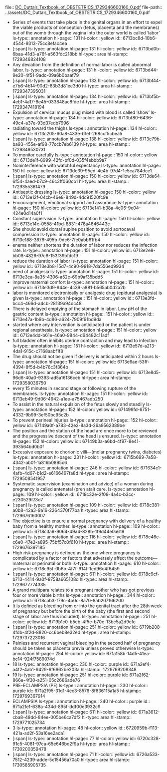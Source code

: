 file:: [DC_Dutta’s_Textbook_of_OBSTETRICS_1729346600160_0.pdf](../assets/DC_Dutta’s_Textbook_of_OBSTETRICS_1729346600160_0.pdf)
file-path:: ../assets/DC_Dutta’s_Textbook_of_OBSTETRICS_1729346600160_0.pdf

- Series of events that take place in the genital organs in an effort to expel the viable products of conception (fetus, placenta and the membranes) out of the womb through the vagina into the outer world is called ‘labor’
  ls-type:: annotation
  hl-page:: 131
  hl-color:: yellow
  id:: 6713bc8d-10b6-4544-9313-75cc8efac4ea
- [:span]
  ls-type:: annotation
  hl-page:: 131
  hl-color:: yellow
  id:: 6713bd0b-6baa-41d3-a76f-a563fdc218bb
  hl-type:: area
  hl-stamp:: 1729346824108
- Any deviation from the definition of normal labor is called abnormal labor.
  ls-type:: annotation
  hl-page:: 131
  hl-color:: yellow
  id:: 6713bd44-9e20-4f51-9adc-09a6b0baaf79
- [:span]
  ls-type:: annotation
  hl-page:: 133
  hl-color:: yellow
  id:: 6713bf44-e7b6-4b14-90d2-83b3d81ee3d0
  hl-type:: area
  hl-stamp:: 1729347395031
- [:span]
  ls-type:: annotation
  hl-page:: 134
  hl-color:: yellow
  id:: 6713bf5b-4eb1-4a17-8e45-033848ac8fde
  hl-type:: area
  hl-stamp:: 1729347418194
- Expulsion of cervical mucus plug mixed with blood is called ‘show’
  ls-type:: annotation
  hl-page:: 134
  hl-color:: yellow
  id:: 6713bf80-6436-49c4-a37e-93d37edb7996
- radiating toward the thighs
  ls-type:: annotation
  hl-page:: 134
  hl-color:: yellow
  id:: 6713c205-60a8-433e-b1ef-268ccf5cbea5
- [:span]
  ls-type:: annotation
  hl-page:: 138
  hl-color:: yellow
  id:: 6713c79b-ba93-455e-af98-77ccb7eb6139
  hl-type:: area
  hl-stamp:: 1729349530731
- To monitor carefully
  ls-type:: annotation
  hl-page:: 150
  hl-color:: yellow
  id:: 6713de1f-8999-42fd-bf0d-035f4ebbb9a7
- Noninterference with watchful expectancy
  ls-type:: annotation
  hl-page:: 150
  hl-color:: yellow
  id:: 6713de39-95ed-4e4b-97d4-1e5ca784dce1
- [:span]
  ls-type:: annotation
  hl-page:: 150
  hl-color:: yellow
  id:: 6713de64-6f54-4aed-b7c9-46c3ff060cb1
  hl-type:: area
  hl-stamp:: 1729355361479
- Antiseptic dressing
  ls-type:: annotation
  hl-page:: 150
  hl-color:: yellow
  id:: 6713e12f-04cb-46e8-849d-4dc91520fc9e
- Encouragement, emotional support and assurance
  ls-type:: annotation
  hl-page:: 150
  hl-color:: yellow
  id:: 6713e141-b38a-4c06-9e04-424e0d14a0f1
- Constant supervision
  ls-type:: annotation
  hl-page:: 150
  hl-color:: yellow
  id:: 6713e14c-0558-41bd-8831-476a4646443c
- She should avoid dorsal supine position to avoid aortocaval compression
  ls-type:: annotation
  hl-page:: 150
  hl-color:: yellow
  id:: 6713e188-3676-495b-9dc6-7fe0abb61fb4
- enema neither shortens the duration of labor nor reduces the infection rate.
  ls-type:: annotation
  hl-page:: 151
  hl-color:: yellow
  id:: 6713e2e8-bb08-4826-97c8-153f39bfdc19
- reduce the duration of labor
  ls-type:: annotation
  hl-page:: 151
  hl-color:: yellow
  id:: 6713e3b8-15d7-4c90-9918-7da556ed9934
- need of analgesia
  ls-type:: annotation
  hl-page:: 151
  hl-color:: yellow
  id:: 6713e3ca-8a35-4306-a52c-69b9af35bdd5
- improve maternal comfort
  ls-type:: annotation
  hl-page:: 151
  hl-color:: yellow
  id:: 6713e3d9-944e-4c39-a881-b565ab0d2a2b
- labor is monitored electronically or analgesic drug (epidural analgesia) is given
  ls-type:: annotation
  hl-page:: 151
  hl-color:: yellow
  id:: 6713e3fd-bcc4-466d-a4cb-28139a94dc48
- There is delayed emptying of the stomach in labor. Low pH of the gastric content
  ls-type:: annotation
  hl-page:: 151
  hl-color:: yellow
  id:: 6713e47a-1b9b-4d86-a624-7909f91bd9da
- started where any intervention is anticipated or the patient is under regional anesthesia.
  ls-type:: annotation
  hl-page:: 151
  hl-color:: yellow
  id:: 6713e4dd-b61e-46a0-9844-d64482c11adf
- full bladder often inhibits uterine contraction and may lead to infection
  ls-type:: annotation
  hl-page:: 151
  hl-color:: yellow
  id:: 6713e57d-a213-4da1-915c-c7168aabf1f8
- The drug should not be given if delivery is anticipated within 2 hours
  ls-type:: annotation
  hl-page:: 151
  hl-color:: yellow
  id:: 6713e6ae-53ff-4394-8f5d-b4b76c3f364b
- [:span]
  ls-type:: annotation
  hl-page:: 151
  hl-color:: yellow
  id:: 6713e8d5-96d6-40a0-9393-ad5a16136ceb
  hl-type:: area
  hl-stamp:: 1729358036750
- every 15 minutes in second stage or following rupture of the membranes.
  ls-type:: annotation
  hl-page:: 151
  hl-color:: yellow
  id:: 6713eb49-9d06-4942-a1ee-a75467adb250
- To assist in the natural expulsion of the fetus slowly and steadily
  ls-type:: annotation
  hl-page:: 152
  hl-color:: yellow
  id:: 671499fd-6751-4332-9b99-3ef50bc95c2b
- To prevent perineal injuries
  ls-type:: annotation
  hl-page:: 152
  hl-color:: yellow
  id:: 67149a0f-a783-42e2-8a3d-26a9562389be
- The position and the station of the head are once more to be reviewed and the progressive descent of the head is ensured.
  ls-type:: annotation
  hl-page:: 152
  hl-color:: yellow
  id:: 67149b3a-a6bd-4f97-8e41-393564bd0b0f
- Excessive exposure to chorionic villi—(molar pregnancy twins, diabetes)
  ls-type:: annotation
  hl-page:: 231
  hl-color:: yellow
  id:: 6715b699-7a58-4342-ab0f-1a816b0895c6
- [:span]
  ls-type:: annotation
  hl-page:: 246
  hl-color:: yellow
  id:: 671634c1-4afb-4d67-b1d2-e6166497fa8d
  hl-type:: area
  hl-stamp:: 1729508541957
- Systematic supervision (examination and advice) of a woman during pregnancy is called antenatal (pren atal) care.
  ls-type:: annotation
  hl-page:: 109
  hl-color:: yellow
  id:: 6718c32e-2f09-4a4c-b3cc-e230529f73d7
- [:span]
  ls-type:: annotation
  hl-page:: 109
  hl-color:: yellow
  id:: 6718c381-a0b8-42a3-9a16-2264370f77ba
  hl-type:: area
  hl-stamp:: 1729676160007
- The objective is to ensure a normal pregnancy with delivery of a healthy baby from a healthy mother.
  ls-type:: annotation
  hl-page:: 109
  hl-color:: yellow
  id:: 6718c3a9-9064-49a4-828b-1f9d44e0a619
- [:span]
  ls-type:: annotation
  hl-page:: 116
  hl-color:: yellow
  id:: 6718c46e-c6e0-47e2-a895-75bf57c0f610
  hl-type:: area
  hl-stamp:: 1729676397185
- High risk pregnancy is defined as the one where pregnancy is complicated by a factor or factors that adversely affect the outcome—maternal or perinatal or both
  ls-type:: annotation
  hl-page:: 610
  hl-color:: yellow
  id:: 6718c95f-0b6b-4f7f-914f-1ed96c4f6459
- [:span]
  ls-type:: annotation
  hl-page:: 611
  hl-color:: yellow
  id:: 6718c9cf-b713-4414-9a0f-8758a665108d
  hl-type:: area
  hl-stamp:: 1729677774335
- A grand multipara relates to a pregnant mother who has got previous four or more viable births
  ls-type:: annotation
  hl-page:: 344
  hl-color:: yellow
  id:: 6718cab3-f79c-4b0c-8a70-8ab207166200
- It is defined as bleeding from or into the genital tract after the 28th week of pregnancy but before the birth of the baby (the first and second stage of labor are thus included). 
  ls-type:: annotation
  hl-page:: 251
  hl-color:: yellow
  id:: 6719b1c0-b5eb-4f5e-b70e-13bc5a2d9efc
- [:span]
  ls-type:: annotation
  hl-page:: 251
  hl-color:: yellow
  id:: 6719b208-4fdb-4f2d-8820-cc6beb8e32ed
  hl-type:: area
  hl-stamp:: 1729737223016
- Painless and recurrent vaginal bleeding in the second half of pregnancy should be taken as placenta previa unless proved otherwise
  ls-type:: annotation
  hl-page:: 254
  hl-color:: yellow
  id:: 671a158b-14d5-41ea-bc14-924f7589074d
- 18
  ls-type:: annotation
  hl-page:: 230
  hl-color:: purple
  id:: 671a2ef4-a4f2-4ab1-9429-6f6962be203a
  hl-stamp:: 1729769208348
- 19
  ls-type:: annotation
  hl-page:: 251
  hl-color:: purple
  id:: 671a2f62-866e-4f30-a251-05c2686ade76
- PRE-ECLAMPSIA (PE)
  ls-type:: annotation
  hl-page:: 230
  hl-color:: purple
  id:: 671a2f95-31d1-4ec3-8576-8f636115a1a5
  hl-stamp:: 1729769367914
- ECLAMPSIA
  ls-type:: annotation
  hl-page:: 240
  hl-color:: purple
  id:: 671a2fe1-638a-434d-895f-ddf00e3932c9
- [:span]
  ls-type:: annotation
  hl-page:: 611
  hl-color:: yellow
  id:: 671a3612-cba8-48dd-84ee-005be6ca7df2
  hl-type:: area
  hl-stamp:: 1729771025734
- 3
  ls-type:: annotation
  hl-page:: 48
  hl-color:: yellow
  id:: 6720959b-f113-421a-ad2f-53a16ee2ada1
- [:span]
  ls-type:: annotation
  hl-page:: 77
  hl-color:: yellow
  id:: 6720c328-91c5-4081-97ca-65e646bd2f9a
  hl-type:: area
  hl-stamp:: 1730200359478
- [:span]
  ls-type:: annotation
  hl-page:: 71
  hl-color:: yellow
  id:: 6726a533-7512-4239-adde-5c15456a70a0
  hl-type:: area
  hl-stamp:: 1730585905735